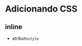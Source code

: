 # Adicionando CSS

## inline
* atributo`style`

## <style>
* tag html que irá conter o css

## <link>
* arquivo css externo

## @import
* arquivo css externo 